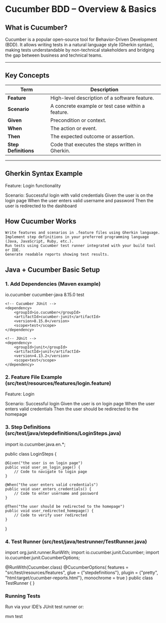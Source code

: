 # Cucumber BDD – Overview & Basics

## What is Cucumber?

Cucumber is a popular open-source tool for Behavior-Driven Development (BDD). It allows writing tests in a natural language style (Gherkin syntax), making tests understandable by non-technical stakeholders and bridging the gap between business and technical teams.

---

## Key Concepts

| Term            | Description                                         |
|-----------------|-----------------------------------------------------|
| **Feature**     | High-level description of a software feature.      |
| **Scenario**    | A concrete example or test case within a feature.  |
| **Given**       | Precondition or context.                            |
| **When**        | The action or event.                                |
| **Then**        | The expected outcome or assertion.                 |
| **Step Definitions** | Code that executes the steps written in Gherkin. |

---

## Gherkin Syntax Example

Feature: Login functionality

  Scenario: Successful login with valid credentials
    Given the user is on the login page
    When the user enters valid username and password
    Then the user is redirected to the dashboard
    
## How Cucumber Works

    Write features and scenarios in .feature files using Gherkin language.
    Implement step definitions in your preferred programming language (Java, JavaScript, Ruby, etc.).
    Run tests using Cucumber test runner integrated with your build tool or IDE.
    Generate readable reports showing test results.

## Java + Cucumber Basic Setup
### 1. Add Dependencies (Maven example)
<dependencies>
    <!-- Cucumber Java -->
    <dependency>
        <groupId>io.cucumber</groupId>
        <artifactId>cucumber-java</artifactId>
        <version>8.15.0</version>
        <scope>test</scope>
    </dependency>

    <!-- Cucumber JUnit -->
    <dependency>
        <groupId>io.cucumber</groupId>
        <artifactId>cucumber-junit</artifactId>
        <version>8.15.0</version>
        <scope>test</scope>
    </dependency>

    <!-- JUnit -->
    <dependency>
        <groupId>junit</groupId>
        <artifactId>junit</artifactId>
        <version>4.13.2</version>
        <scope>test</scope>
    </dependency>
</dependencies>

### 2. Feature File Example (src/test/resources/features/login.feature)
Feature: Login

  Scenario: Successful login
    Given the user is on login page
    When the user enters valid credentials
    Then the user should be redirected to the homepage

### 3. Step Definitions (src/test/java/stepdefinitions/LoginSteps.java)
import io.cucumber.java.en.*;

public class LoginSteps {

    @Given("the user is on login page")
    public void user_on_login_page() {
        // Code to navigate to login page
    }

    @When("the user enters valid credentials")
    public void user_enters_credentials() {
        // Code to enter username and password
    }

    @Then("the user should be redirected to the homepage")
    public void user_redirected_homepage() {
        // Code to verify user redirected
    }
}

### 4. Test Runner (src/test/java/testrunner/TestRunner.java)
import org.junit.runner.RunWith;
import io.cucumber.junit.Cucumber;
import io.cucumber.junit.CucumberOptions;

@RunWith(Cucumber.class)
@CucumberOptions(
    features = "src/test/resources/features",
    glue = {"stepdefinitions"},
    plugin = {"pretty", "html:target/cucumber-reports.html"},
    monochrome = true
)
public class TestRunner {
}

### Running Tests

Run via your IDE’s JUnit test runner or:

mvn test
